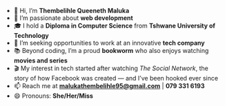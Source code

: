 - 👋 Hi, I’m **Thembelihle Queeneth Maluka**  
- 👀 I’m passionate about **web development**  
- 🎓 I hold a **Diploma in Computer Science** from **Tshwane University of Technology**  
- 💼 I’m seeking opportunities to work at an innovative **tech company**  
- 📚 Beyond coding, I’m a proud **bookworm** who also enjoys watching **movies and series**  
- 🎬 My interest in tech started after watching *The Social Network*, the story of how Facebook was created — and I’ve been hooked ever since  
- 📫 Reach me at **malukathembelihle95@gmail.com** | **079 331 6193**  
- 😄 Pronouns: **She/Her/Miss**

                      
